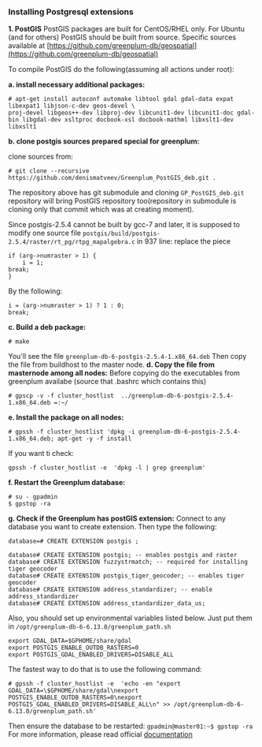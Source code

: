 ### Installing Postgresql extensions
**1. PostGIS**
PostGIS packages are built for CentOS/RHEL only.
For Ubuntu (and for others) PostGIS should be built from source. Specific sources available at [https://github.com/greenplum-db/geospatial](https://github.com/greenplum-db/geospatial)

To compile PostGIS do the following(assuming all actions under root):

**a. install necessary additional packages:**
```shell
# apt-get install autoconf automake libtool gdal gdal-data expat libexpat1 libjson-c-dev geos-devel \
proj-devel libgeos++-dev libproj-dev libcunit1-dev libcunit1-doc gdal-bin libgdal-dev xsltproc docbook-xsl docbook-mathml libxslt1-dev libxslt1
```
**b. clone postgis sources prepared special for greenplum:**

clone sources from:
```shell
# git clone --recursive https://github.com/denismatveev/Greenplum_PostGIS_deb.git .
```
The repository above has git submodule and cloning `GP_PostGIS_deb.git` repository will bring PostGIS repository too(repository in submodule is cloning only that commit which was at creating moment).

Since postgis-2.5.4 cannot be built by gcc-7 and later, it is supposed to modify one source file ```postgis/build/postgis-2.5.4/raster/rt_pg/rtpg_mapalgebra.c``` in 937 line:
replace the piece
```
if (arg->numraster > 1) {
   	i = 1;	
break;	
}
```
By the following:
```
i = (arg->numraster > 1) ? 1 : 0;
break;
```

**c. Build a deb package:**
```shell
# make
```
You'll see the file ```greenplum-db-6-postgis-2.5.4-1.x86_64.deb```
Then copy the file from buildhost to the master node.
**d. Copy the file from masternode among all nodes:**
Before copying do the executables from greenplum availabe (source that .bashrc which contains this)
```shell
# gpscp -v -f cluster_hostlist  ../greenplum-db-6-postgis-2.5.4-1.x86_64.deb =:~/
```
**e. Install the package on all nodes:**
```shell
# gpssh -f cluster_hostlist 'dpkg -i greenplum-db-6-postgis-2.5.4-1.x86_64.deb; apt-get -y -f install
```
If you want ti check:
```shell
gpssh -f cluster_hostlist -e  'dpkg -l | grep greenplum'
```
**f. Restart the Greenplum database:**
```shell
# su - gpadmin
$ gpstop -ra
```
**g. Check if the Greenplum has postGIS extension:**
Connect to any database you want to create extension. Then type the following:
```
database=# CREATE EXTENSION postgis ;

database# CREATE EXTENSION postgis; -- enables postgis and raster
database# CREATE EXTENSION fuzzystrmatch; -- required for installing tiger geocoder
database# CREATE EXTENSION postgis_tiger_geocoder; -- enables tiger geocoder
database# CREATE EXTENSION address_standardizer; -- enable address_standardizer
database# CREATE EXTENSION address_standardizer_data_us;
```
Also, you should set up environmental variables listed below. Just put them in ```/opt/greenplum-db-6-6.13.0/greenplum_path.sh```
```
export GDAL_DATA=$GPHOME/share/gdal
export POSTGIS_ENABLE_OUTDB_RASTERS=0
export POSTGIS_GDAL_ENABLED_DRIVERS=DISABLE_ALL
```
The fastest way to do that is to use the following command:
```
# gpssh -f cluster_hostlist -e  'echo -en "export GDAL_DATA=\$GPHOME/share/gdal\nexport POSTGIS_ENABLE_OUTDB_RASTERS=0\nexport POSTGIS_GDAL_ENABLED_DRIVERS=DISABLE_ALL\n" >> /opt/greenplum-db-6-6.13.0/greenplum_path.sh'
```
Then ensure the database to be restarted: ```gpadmin@master01:~$ gpstop -ra```
For more information, please read official [documentation](https://github.com/greenplum-db/geospatial)
